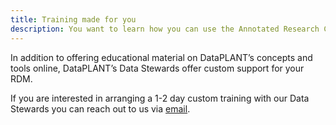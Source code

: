```yaml
---
title: Training made for you
description: You want to learn how you can use the Annotated Research Context to structure your data? We offer on-site or online trainings.
---
```


In addition to offering educational material on DataPLANT’s concepts and tools online, DataPLANT’s Data Stewards offer custom support for your RDM.

If you are interested in arranging a 1-2 day custom training with our Data Stewards you can reach out to us via <a href="javascript:location='mailto:\u0069\u006e\u0066\u006f\u0040\u006e\u0066\u0064\u0069\u0034\u0070\u006c\u0061\u006e\u0074\u0073\u002e\u006f\u0072\u0067';void 0"><script type="text/javascript">document.write('\u0069\u006e\u0066\u006f\u0040\u006e\u0066\u0064\u0069\u0034\u0070\u006c\u0061\u006e\u0074\u0073\u002e\u006f\u0072\u0067')</script>email</a>.